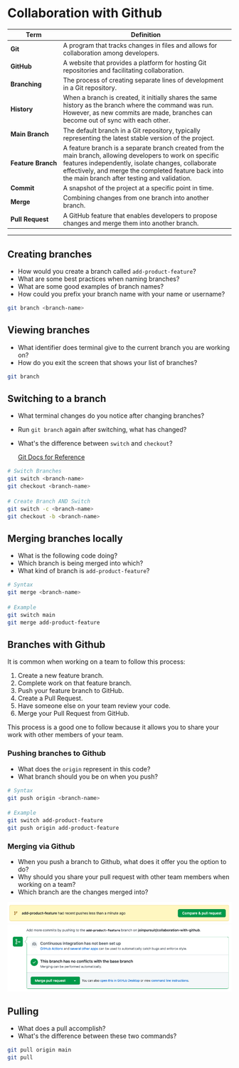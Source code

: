 # Collaboration with Github

| Term | Definition |
| ---- | ---------- |
| __Git__ |  A program that tracks changes in files and allows for collaboration among developers. |
| __GitHub__ | A website that provides a platform for hosting Git repositories and facilitating collaboration. |
| __Branching__ | The process of creating separate lines of development in a Git repository. |
| __History__ | When a branch is created, it initially shares the same history as the branch where the command was run. However, as new commits are made, branches can become out of sync with each other. |
| __Main&nbsp;Branch__ | The default branch in a Git repository, typically representing the latest stable version of the project. |
| __Feature&nbsp;Branch__ | A feature branch is a separate branch created from the main branch, allowing developers to work on specific features independently, isolate changes, collaborate effectively, and merge the completed feature back into the main branch after testing and validation. |
| __Commit__ | A snapshot of the project at a specific point in time. |
| __Merge__ | Combining changes from one branch into another branch. |
| __Pull&nbsp;Request__ | A GitHub feature that enables developers to propose changes and merge them into another branch. |


---

## Creating branches

- How would you create a branch called `add-product-feature`?
- What are some best practices when naming branches?
- What are some good examples of branch names?
- How could you prefix your branch name with your name or username?

```bash
git branch <branch-name>
```

## Viewing branches

- What identifier does terminal give to the current branch you are working on?
- How do you exit the screen that shows your list of branches?

```bash
git branch
```

## Switching to a branch

- What terminal changes do you notice after changing branches?
- Run `git branch` again after switching, what has changed?
- What's the difference between `switch` and `checkout`?

    [Git Docs for Reference](https://git-scm.com/docs)

```bash
# Switch Branches
git switch <branch-name>
git checkout <branch-name>

# Create Branch AND Switch
git switch -c <branch-name>
git checkout -b <branch-name>
```

## Merging branches locally

- What is the following code doing?
- Which branch is being merged into which?
- What kind of branch is `add-product-feature`?

```bash
# Syntax
git merge <branch-name>

# Example
git switch main
git merge add-product-feature
```

## Branches with Github

It is common when working on a team to follow this process:

1. Create a new feature branch.
1. Complete work on that feature branch.
1. Push your feature branch to GitHub.
1. Create a Pull Request.
1. Have someone else on your team review your code.
1. Merge your Pull Request from GitHub.

This process is a good one to follow because it allows you to share your work with other members of your team.

### Pushing branches to Github

- What does the `origin` represent in this code?
- What branch should you be on when you push?

```bash
# Syntax
git push origin <branch-name>

# Example
git switch add-product-feature
git push origin add-product-feature
```

### Merging via Github

- When you push a branch to Github, what does it offer you the option to do?
- Why should you share your pull request with other team members when working on a team?
- Which branch are the changes merged into?

![](./images/merge-notification.png)
![](./images/merge-pull-request.png)

## Pulling

- What does a pull accomplish?
- What's the difference between these two commands?

```bash
git pull origin main
git pull
```